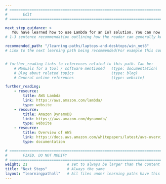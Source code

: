 ```yaml
---
# ================================================================================
#       Edit
# ================================================================================

next_step_guidance: >
   You have learned how to use Lambda for an IoT solution. You can now learn how to develop IoT applications with .NET 8 on Windows on Arm.
# 1-3 sentence recommendation outlining how the reader can generally keep learning about these topics, and a specific explanation of why the next step is being recommended.

recommended_path: "/learning-paths/laptops-and-desktops/win_net8"
# Link to the next learning path being recommended(For example this could be /learning-paths/servers-and-cloud-computing/mongodb).


# further_reading links to references related to this path. Can be:
    # Manuals for a tool / software mentioned   (type: documentation)
    # Blog about related topics                 (type: blog)
    # General online references                 (type: website) 

further_reading:
    - resource:
        title: AWS Lambda
        link: https://aws.amazon.com/lambda/
        type: website
    - resource:
        title: Amazon DynamoDB
        link: https://aws.amazon.com/dynamodb/
        type: website
    - resource:
        title: Overview of AWS
        link: https://docs.aws.amazon.com/whitepapers/latest/aws-overview/introduction.html
        type: documentation

# ================================================================================
#       FIXED, DO NOT MODIFY
# ================================================================================
weight: 21                  # set to always be larger than the content in this path, and one more than 'review'
title: "Next Steps"         # Always the same
layout: "learningpathall"   # All files under learning paths have this same wrapper
---
```


